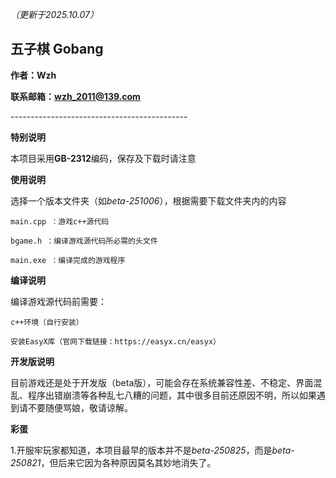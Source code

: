 *（更新于2025.10.07）*

## 五子棋 Gobang

**作者：Wzh**

**联系邮箱：wzh_2011@139.com**

\--------------------------------------------

**特别说明**

本项目采用**GB-2312**编码，保存及下载时请注意

**使用说明**

选择一个版本文件夹（如*beta-251006*），根据需要下载文件夹内的内容

    main.cpp ：游戏c++源代码

    bgame.h ：编译游戏源代码所必需的头文件

    main.exe ：编译完成的游戏程序

**编译说明**

编译游戏源代码前需要：
    
    c++环境（自行安装）
    
    安装EasyX库（官网下载链接：https://easyx.cn/easyx）

**开发版说明**

目前游戏还是处于开发版（beta版），可能会存在系统兼容性差、不稳定、界面混乱、程序出错崩溃等各种乱七八糟的问题，其中很多目前还原因不明，所以如果遇到请不要随便骂娘，敬请谅解。

**彩蛋**

1.开服牢玩家都知道，本项目最早的版本并不是*beta-250825*，而是*beta-250821*，但后来它因为各种原因莫名其妙地消失了。